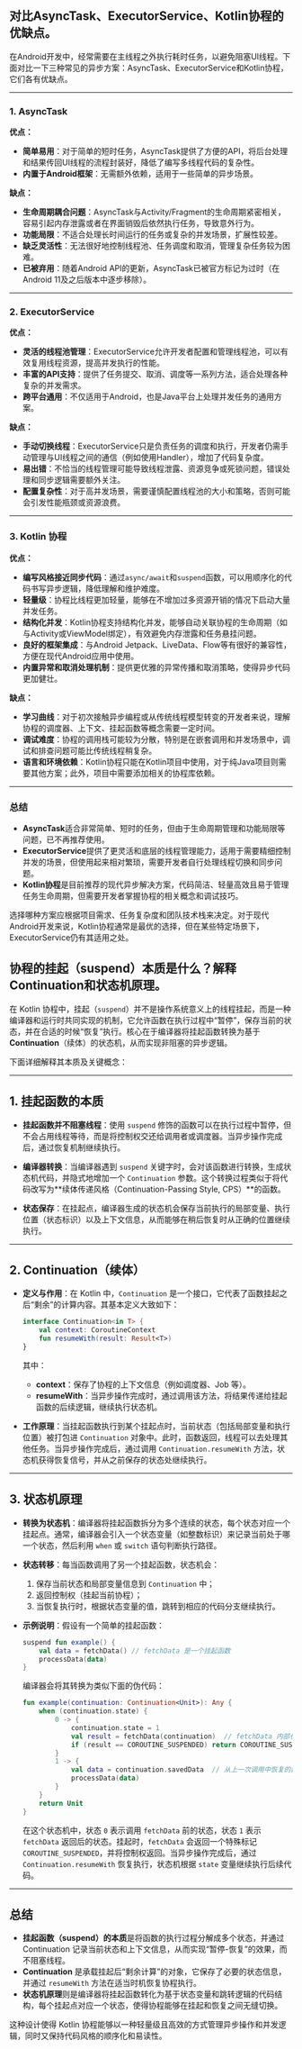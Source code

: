 ## 对比AsyncTask、ExecutorService、Kotlin协程的优缺点。

在Android开发中，经常需要在主线程之外执行耗时任务，以避免阻塞UI线程。下面对比一下三种常见的异步方案：AsyncTask、ExecutorService和Kotlin协程，它们各有优缺点。

---

### 1. AsyncTask

**优点：**

- **简单易用**：对于简单的短时任务，AsyncTask提供了方便的API，将后台处理和结果传回UI线程的流程封装好，降低了编写多线程代码的复杂性。
- **内置于Android框架**：无需额外依赖，适用于一些简单的异步场景。

**缺点：**

- **生命周期耦合问题**：AsyncTask与Activity/Fragment的生命周期紧密相关，容易引起内存泄露或者在界面销毁后依然执行任务，导致意外行为。
- **功能局限**：不适合处理长时间运行的任务或复杂的并发场景，扩展性较差。
- **缺乏灵活性**：无法很好地控制线程池、任务调度和取消，管理复杂任务较为困难。
- **已被弃用**：随着Android API的更新，AsyncTask已被官方标记为过时（在Android 11及之后版本中逐步移除）。

---

### 2. ExecutorService

**优点：**

- **灵活的线程池管理**：ExecutorService允许开发者配置和管理线程池，可以有效复用线程资源，提高并发执行的性能。
- **丰富的API支持**：提供了任务提交、取消、调度等一系列方法，适合处理各种复杂的并发需求。
- **跨平台通用**：不仅适用于Android，也是Java平台上处理并发任务的通用方案。

**缺点：**

- **手动切换线程**：ExecutorService只是负责任务的调度和执行，开发者仍需手动管理与UI线程之间的通信（例如使用Handler），增加了代码复杂度。
- **易出错**：不恰当的线程管理可能导致线程泄露、资源竞争或死锁问题，错误处理和同步逻辑需要额外关注。
- **配置复杂性**：对于高并发场景，需要谨慎配置线程池的大小和策略，否则可能会引发性能瓶颈或资源浪费。

---

### 3. Kotlin 协程

**优点：**

- **编写风格接近同步代码**：通过`async/await`和`suspend`函数，可以用顺序化的代码书写异步逻辑，降低理解和维护难度。
- **轻量级**：协程比线程更加轻量，能够在不增加过多资源开销的情况下启动大量并发任务。
- **结构化并发**：Kotlin协程支持结构化并发，能够自动关联协程的生命周期（如与Activity或ViewModel绑定），有效避免内存泄露和任务悬挂问题。
- **良好的框架集成**：与Android Jetpack、LiveData、Flow等有很好的兼容性，方便在现代Android应用中使用。
- **内置异常和取消处理机制**：提供更优雅的异常传播和取消策略，使得异步代码更加健壮。

**缺点：**

- **学习曲线**：对于初次接触异步编程或从传统线程模型转变的开发者来说，理解协程的调度器、上下文、挂起函数等概念需要一定时间。
- **调试难度**：协程的调用栈可能较为分散，特别是在嵌套调用和并发场景中，调试和排查问题可能比传统线程稍复杂。
- **语言和环境依赖**：Kotlin协程只能在Kotlin项目中使用，对于纯Java项目则需要其他方案；此外，项目中需要添加相关的协程库依赖。

---

### 总结

- **AsyncTask**适合非常简单、短时的任务，但由于生命周期管理和功能局限等问题，已不再推荐使用。
- **ExecutorService**提供了更灵活和底层的线程管理能力，适用于需要精细控制并发的场景，但使用起来相对繁琐，需要开发者自行处理线程切换和同步问题。
- **Kotlin协程**是目前推荐的现代异步解决方案，代码简洁、轻量高效且易于管理任务生命周期，但需要开发者掌握协程的相关概念和调试技巧。

选择哪种方案应根据项目需求、任务复杂度和团队技术栈来决定。对于现代Android开发来说，Kotlin协程通常是最优的选择，但在某些特定场景下，ExecutorService仍有其适用之处。




## 协程的挂起（suspend）本质是什么？解释Continuation和状态机原理。

在 Kotlin 协程中，挂起（`suspend`）并不是操作系统意义上的线程挂起，而是一种编译器和运行时共同实现的机制，它允许函数在执行过程中“暂停”，保存当前的状态，并在合适的时候“恢复”执行。核心在于编译器将挂起函数转换为基于**Continuation**（续体）的状态机，从而实现非阻塞的异步逻辑。

下面详细解释其本质及关键概念：

---

## 1. 挂起函数的本质

- **挂起函数并不阻塞线程**：使用 `suspend` 修饰的函数可以在执行过程中暂停，但不会占用线程等待，而是将控制权交还给调用者或调度器。当异步操作完成后，通过恢复机制继续执行。
  
- **编译器转换**：当编译器遇到 `suspend` 关键字时，会对该函数进行转换，生成状态机代码，并隐式地增加一个 `Continuation` 参数。这个转换过程类似于将代码改写为**续体传递风格（Continuation-Passing Style, CPS）**的函数。

- **状态保存**：在挂起点，编译器生成的状态机会保存当前执行的局部变量、执行位置（状态标识）以及上下文信息，从而能够在稍后恢复时从正确的位置继续执行。

---

## 2. Continuation（续体）

- **定义与作用**：在 Kotlin 中，`Continuation` 是一个接口，它代表了函数挂起之后“剩余”的计算内容。其基本定义大致如下：

  ```kotlin
  interface Continuation<in T> {
      val context: CoroutineContext
      fun resumeWith(result: Result<T>)
  }
  ```

  其中：
  - **context**：保存了协程的上下文信息（例如调度器、Job 等）。
  - **resumeWith**：当异步操作完成时，通过调用该方法，将结果传递给挂起函数的后续逻辑，继续执行状态机。

- **工作原理**：当挂起函数执行到某个挂起点时，当前状态（包括局部变量和执行位置）被打包进 `Continuation` 对象中。此时，函数返回，线程可以去处理其他任务。当异步操作完成后，通过调用 `Continuation.resumeWith` 方法，状态机获得恢复信号，并从之前保存的状态处继续执行。

---

## 3. 状态机原理

- **转换为状态机**：编译器将挂起函数拆分为多个连续的状态，每个状态对应一个挂起点。通常，编译器会引入一个状态变量（如整数标识）来记录当前处于哪一个状态，然后利用 `when` 或 `switch` 语句判断执行路径。

- **状态转移**：每当函数调用了另一个挂起函数，状态机会：
  1. 保存当前状态和局部变量信息到 `Continuation` 中；
  2. 返回控制权（挂起当前协程）；
  3. 当恢复执行时，根据状态变量的值，跳转到相应的代码分支继续执行。

- **示例说明**：假设有一个简单的挂起函数：

  ```kotlin
  suspend fun example() {
      val data = fetchData() // fetchData 是一个挂起函数
      processData(data)
  }
  ```

  编译器会将其转换为类似下面的伪代码：

  ```kotlin
  fun example(continuation: Continuation<Unit>): Any {
      when (continuation.state) {
          0 -> {
              continuation.state = 1
              val result = fetchData(continuation)  // fetchData 内部也会传入同样的 Continuation
              if (result == COROUTINE_SUSPENDED) return COROUTINE_SUSPENDED
          }
          1 -> {
              val data = continuation.savedData  // 从上一次调用中恢复的数据
              processData(data)
          }
      }
      return Unit
  }
  ```

  在这个状态机中，状态 `0` 表示调用 `fetchData` 前的状态，状态 `1` 表示 `fetchData` 返回后的状态。挂起时，`fetchData` 会返回一个特殊标记 `COROUTINE_SUSPENDED`，并将控制权返回。当异步操作完成后，通过 `Continuation.resumeWith` 恢复执行，状态机根据 `state` 变量继续执行后续代码。

---

## 总结

- **挂起函数（suspend）的本质**是将函数的执行过程分解成多个状态，并通过 Continuation 记录当前状态和上下文信息，从而实现“暂停-恢复”的效果，而不阻塞线程。
- **Continuation** 是承载挂起后“剩余计算”的对象，它保存了必要的状态信息，并通过 `resumeWith` 方法在适当时机恢复协程执行。
- **状态机原理**则是编译器将挂起函数转化为基于状态变量和跳转逻辑的代码结构，每个挂起点对应一个状态，使得协程能够在挂起和恢复之间无缝切换。

这种设计使得 Kotlin 协程能够以一种轻量级且高效的方式管理异步操作和并发逻辑，同时又保持代码风格的顺序化和易读性。